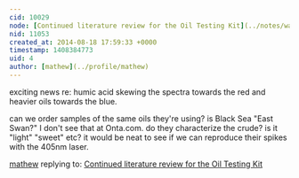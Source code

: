 ```yaml
---
cid: 10029
node: [Continued literature review for the Oil Testing Kit](../notes/warren/08-14-2014/continued-literature-review-for-the-oil-testing-kit)
nid: 11053
created_at: 2014-08-18 17:59:33 +0000
timestamp: 1408384773
uid: 4
author: [mathew](../profile/mathew)
---
```


exciting news re: humic acid skewing the spectra towards the red and heavier oils towards the blue. 

can we order samples of the same oils they're using? is Black Sea "East Swan?" I don't see that at Onta.com. do they characterize the crude? is it "light" "sweet" etc?  it would be neat to see if we can reproduce their spikes with the 405nm laser.

[mathew](../profile/mathew) replying to: [Continued literature review for the Oil Testing Kit](../notes/warren/08-14-2014/continued-literature-review-for-the-oil-testing-kit)

